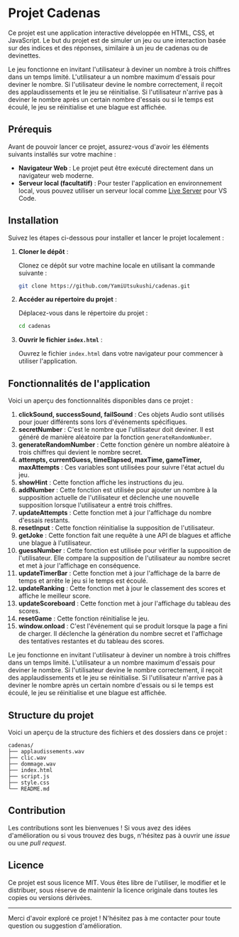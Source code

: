 
# Projet Cadenas

Ce projet est une application interactive développée en HTML, CSS, et JavaScript. Le but du projet est de simuler un jeu ou une interaction basée sur des indices et des réponses, similaire à un jeu de cadenas ou de devinettes.

Le jeu fonctionne en invitant l'utilisateur à deviner un nombre à trois chiffres dans un temps limité. L'utilisateur a un nombre maximum d'essais pour deviner le nombre. Si l'utilisateur devine le nombre correctement, il reçoit des applaudissements et le jeu se réinitialise. Si l'utilisateur n'arrive pas à deviner le nombre après un certain nombre d'essais ou si le temps est écoulé, le jeu se réinitialise et une blague est affichée.

## Prérequis

Avant de pouvoir lancer ce projet, assurez-vous d'avoir les éléments suivants installés sur votre machine :

- **Navigateur Web** : Le projet peut être exécuté directement dans un navigateur web moderne.
- **Serveur local (facultatif)** : Pour tester l'application en environnement local, vous pouvez utiliser un serveur local comme [Live Server](https://marketplace.visualstudio.com/items?itemName=ritwickdey.LiveServer) pour VS Code.

## Installation

Suivez les étapes ci-dessous pour installer et lancer le projet localement :

1. **Cloner le dépôt** :
   
   Clonez ce dépôt sur votre machine locale en utilisant la commande suivante :

   ```bash
   git clone https://github.com/YamiUtsukushi/cadenas.git
   ```

2. **Accéder au répertoire du projet** :

   Déplacez-vous dans le répertoire du projet :

   ```bash
   cd cadenas
   ```

3. **Ouvrir le fichier `index.html`** :

   Ouvrez le fichier `index.html` dans votre navigateur pour commencer à utiliser l'application.

## Fonctionnalités de l'application

Voici un aperçu des fonctionnalités disponibles dans ce projet :

1. **clickSound, successSound, failSound** : Ces objets Audio sont utilisés pour jouer différents sons lors d'événements spécifiques.
2. **secretNumber** : C'est le nombre que l'utilisateur doit deviner. Il est généré de manière aléatoire par la fonction `generateRandomNumber`.
3. **generateRandomNumber** : Cette fonction génère un nombre aléatoire à trois chiffres qui devient le nombre secret.
4. **attempts, currentGuess, timeElapsed, maxTime, gameTimer, maxAttempts** : Ces variables sont utilisées pour suivre l'état actuel du jeu.
5. **showHint** : Cette fonction affiche les instructions du jeu.
6. **addNumber** : Cette fonction est utilisée pour ajouter un nombre à la supposition actuelle de l'utilisateur et déclenche une nouvelle supposition lorsque l'utilisateur a entré trois chiffres.
7. **updateAttempts** : Cette fonction met à jour l'affichage du nombre d'essais restants.
8. **resetInput** : Cette fonction réinitialise la supposition de l'utilisateur.
9. **getJoke** : Cette fonction fait une requête à une API de blagues et affiche une blague à l'utilisateur.
10. **guessNumber** : Cette fonction est utilisée pour vérifier la supposition de l'utilisateur. Elle compare la supposition de l'utilisateur au nombre secret et met à jour l'affichage en conséquence.
11. **updateTimerBar** : Cette fonction met à jour l'affichage de la barre de temps et arrête le jeu si le temps est écoulé.
12. **updateRanking** : Cette fonction met à jour le classement des scores et affiche le meilleur score.
13. **updateScoreboard** : Cette fonction met à jour l'affichage du tableau des scores.
14. **resetGame** : Cette fonction réinitialise le jeu.
15. **window.onload** : C'est l'événement qui se produit lorsque la page a fini de charger. Il déclenche la génération du nombre secret et l'affichage des tentatives restantes et du tableau des scores.

Le jeu fonctionne en invitant l'utilisateur à deviner un nombre à trois chiffres dans un temps limité. L'utilisateur a un nombre maximum d'essais pour deviner le nombre. Si l'utilisateur devine le nombre correctement, il reçoit des applaudissements et le jeu se réinitialise. Si l'utilisateur n'arrive pas à deviner le nombre après un certain nombre d'essais ou si le temps est écoulé, le jeu se réinitialise et une blague est affichée.

## Structure du projet

Voici un aperçu de la structure des fichiers et des dossiers dans ce projet :

```
cadenas/
├── applaudissements.wav
├── clic.wav
├── dommage.wav
├── index.html
├── script.js
├── style.css
└── README.md
```

## Contribution

Les contributions sont les bienvenues ! Si vous avez des idées d'amélioration ou si vous trouvez des bugs, n'hésitez pas à ouvrir une *issue* ou une *pull request*.

## Licence

Ce projet est sous licence MIT. Vous êtes libre de l'utiliser, le modifier et le distribuer, sous réserve de maintenir la licence originale dans toutes les copies ou versions dérivées.

---

Merci d'avoir exploré ce projet ! N'hésitez pas à me contacter pour toute question ou suggestion d'amélioration.
